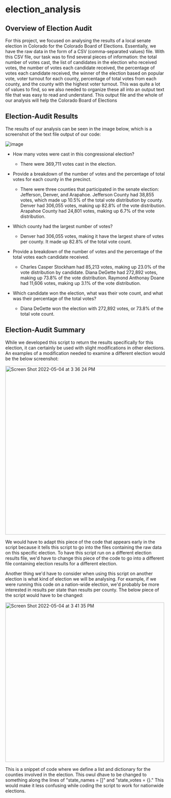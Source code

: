 # election_analysis

## Overview of Election Audit

 For this project, we focused on analysing the results of a local senate election in Colorado for the Colorado Board of Elections. Essentially, we have the raw data in the form of a CSV (comma-separated values) file. With this CSV file, our task was to find several pieces of information: the total number of votes cast, the list of candidates in the election who received votes, the number of votes each candidate received, the percentage of votes each candidate received, the winner of the election based on popular vote, voter turnout for each county, percentage of total votes from each county, and the county with the highest voter turnout. This was quite a lot of values to find, so we also needed to organize these all into an output text file that was easy to read and understand. This output file and the whole of our analysis will help the Colorado Board of Elections

## Election-Audit Results

 The results of our analysis can be seen in the image below, which is a screenshot of the text file output of our code:

![image](https://user-images.githubusercontent.com/103055666/166803828-db60fd97-a4d2-41c6-a84b-ddd81d9cf16c.png)

* How many votes were cast in this congressional election?
    * There were 369,711 votes cast in the election. 

* Provide a breakdown of the number of votes and the percentage of total votes for each county in the precinct.
    * There were three counties that participated in the senate election: Jefferson, Denver, and Arapahoe. Jefferson County had 38,855 votes, which made up 10.5% of the total vote distribution by county. Denver had 306,055 votes, making up 82.8% of the vote distribution. Arapahoe County had 24,801 votes, making up 6.7% of the vote distribution.

* Which county had the largest number of votes?
    *   Denver had 306,055 votes, making it have the largest share of votes per county. It made up 82.8% of the total vote count.

* Provide a breakdown of the number of votes and the percentage of the total votes each candidate received.
    * Charles Casper Stockham had 85,213 votes, making up 23.0% of the vote distribution by candidate. Diana DeGette had 272,892 votes, making up 73.8% of the vote distribution. Raymond Anthonay Doane had 11,606 votes, making up 3.1% of the vote distribution. 

* Which candidate won the election, what was their vote count, and what was their percentage of the total votes?
    * Diana DeGette won the election with 272,892 votes, or 73.8% of the total vote count.
    
## Election-Audit Summary

While we developed this script to return the results specifically for this election, it can certainly be used with slight modifications in other elections. An examples of a modification needed to examine a different election would be the below screenshot:

<img width="528" alt="Screen Shot 2022-05-04 at 3 36 24 PM" src="https://user-images.githubusercontent.com/103055666/166812481-14e7efbe-3f7c-447c-a6ef-209abc17a11d.png">

We would have to adapt this piece of the code that appears early in the script because it tells this script to go into the files containing the raw data on this specific election. To have this script run on a different election results file, we'd have to change this piece of the code to go into a different file containing election results for a different election.

Another thing we'd have to consider when using this script on another election is what kind of election we will be analysing. For example, if we were running this code on a nation-wide election, we'd probably be more interested in results per state than results per county. The below piece of the script would have to be changed:

<img width="499" alt="Screen Shot 2022-05-04 at 3 41 35 PM" src="https://user-images.githubusercontent.com/103055666/166813272-a6edde85-bd02-453b-a765-0e6176ec3694.png">

This is a snippet of code where we define a list and dictionary for the counties involved in the election. This owul dhave to be changed to something along the lines of "state_names = []" and "state_votes = {}." This would make it less confusing while coding the script to work for nationwide elections.
